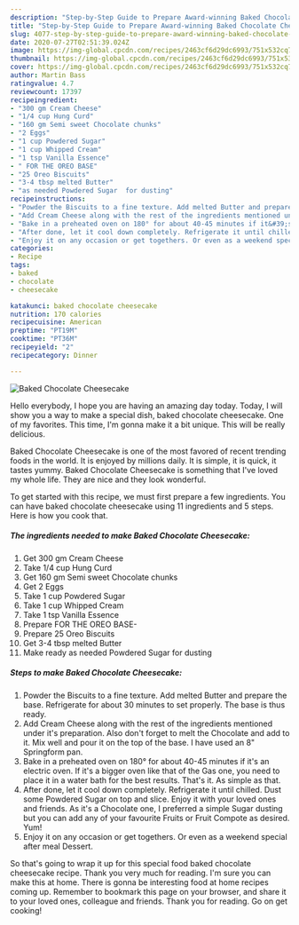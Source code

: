 ```yaml
---
description: "Step-by-Step Guide to Prepare Award-winning Baked Chocolate Cheesecake"
title: "Step-by-Step Guide to Prepare Award-winning Baked Chocolate Cheesecake"
slug: 4077-step-by-step-guide-to-prepare-award-winning-baked-chocolate-cheesecake
date: 2020-07-27T02:51:39.024Z
image: https://img-global.cpcdn.com/recipes/2463cf6d29dc6993/751x532cq70/baked-chocolate-cheesecake-recipe-main-photo.jpg
thumbnail: https://img-global.cpcdn.com/recipes/2463cf6d29dc6993/751x532cq70/baked-chocolate-cheesecake-recipe-main-photo.jpg
cover: https://img-global.cpcdn.com/recipes/2463cf6d29dc6993/751x532cq70/baked-chocolate-cheesecake-recipe-main-photo.jpg
author: Martin Bass
ratingvalue: 4.7
reviewcount: 17397
recipeingredient:
- "300 gm Cream Cheese"
- "1/4 cup Hung Curd"
- "160 gm Semi sweet Chocolate chunks"
- "2 Eggs"
- "1 cup Powdered Sugar"
- "1 cup Whipped Cream"
- "1 tsp Vanilla Essence"
- " FOR THE OREO BASE"
- "25 Oreo Biscuits"
- "3-4 tbsp melted Butter"
- "as needed Powdered Sugar  for dusting"
recipeinstructions:
- "Powder the Biscuits to a fine texture. Add melted Butter and prepare the base. Refrigerate for about 30 minutes to set properly. The base is thus ready."
- "Add Cream Cheese along with the rest of the ingredients mentioned under it&#39;s preparation. Also don&#39;t forget to melt the Chocolate and add to it. Mix well and pour it on the top of the base. I have used an 8&#34; Springform pan."
- "Bake in a preheated oven on 180° for about 40-45 minutes if it&#39;s an electric oven. If it&#39;s a bigger oven like that of the Gas one, you need to place it in a water bath for the best results. That&#39;s it. As simple as that."
- "After done, let it cool down completely. Refrigerate it until chilled. Dust some Powdered Sugar on top and slice. Enjoy it with your loved ones and friends. As it&#39;s a Chocolate one, I preferred a simple Sugar dusting but you can add any of your favourite Fruits or Fruit Compote as desired. Yum!"
- "Enjoy it on any occasion or get togethers. Or even as a weekend special after meal Dessert."
categories:
- Recipe
tags:
- baked
- chocolate
- cheesecake

katakunci: baked chocolate cheesecake 
nutrition: 170 calories
recipecuisine: American
preptime: "PT19M"
cooktime: "PT36M"
recipeyield: "2"
recipecategory: Dinner

---
```



![Baked Chocolate Cheesecake](https://img-global.cpcdn.com/recipes/2463cf6d29dc6993/751x532cq70/baked-chocolate-cheesecake-recipe-main-photo.jpg)

Hello everybody, I hope you are having an amazing day today. Today, I will show you a way to make a special dish, baked chocolate cheesecake. One of my favorites. This time, I'm gonna make it a bit unique. This will be really delicious.

Baked Chocolate Cheesecake is one of the most favored of recent trending foods in the world. It is enjoyed by millions daily. It is simple, it is quick, it tastes yummy. Baked Chocolate Cheesecake is something that I've loved my whole life. They are nice and they look wonderful.




To get started with this recipe, we must first prepare a few ingredients. You can have baked chocolate cheesecake using 11 ingredients and 5 steps. Here is how you cook that.

<!--inarticleads1-->

##### The ingredients needed to make Baked Chocolate Cheesecake:

1. Get 300 gm Cream Cheese
1. Take 1/4 cup Hung Curd
1. Get 160 gm Semi sweet Chocolate chunks
1. Get 2 Eggs
1. Take 1 cup Powdered Sugar
1. Take 1 cup Whipped Cream
1. Take 1 tsp Vanilla Essence
1. Prepare  FOR THE OREO BASE-
1. Prepare 25 Oreo Biscuits
1. Get 3-4 tbsp melted Butter
1. Make ready as needed Powdered Sugar  for dusting




<!--inarticleads2-->

##### Steps to make Baked Chocolate Cheesecake:

1. Powder the Biscuits to a fine texture. Add melted Butter and prepare the base. Refrigerate for about 30 minutes to set properly. The base is thus ready.
1. Add Cream Cheese along with the rest of the ingredients mentioned under it&#39;s preparation. Also don&#39;t forget to melt the Chocolate and add to it. Mix well and pour it on the top of the base. I have used an 8&#34; Springform pan.
1. Bake in a preheated oven on 180° for about 40-45 minutes if it&#39;s an electric oven. If it&#39;s a bigger oven like that of the Gas one, you need to place it in a water bath for the best results. That&#39;s it. As simple as that.
1. After done, let it cool down completely. Refrigerate it until chilled. Dust some Powdered Sugar on top and slice. Enjoy it with your loved ones and friends. As it&#39;s a Chocolate one, I preferred a simple Sugar dusting but you can add any of your favourite Fruits or Fruit Compote as desired. Yum!
1. Enjoy it on any occasion or get togethers. Or even as a weekend special after meal Dessert.




So that's going to wrap it up for this special food baked chocolate cheesecake recipe. Thank you very much for reading. I'm sure you can make this at home. There is gonna be interesting food at home recipes coming up. Remember to bookmark this page on your browser, and share it to your loved ones, colleague and friends. Thank you for reading. Go on get cooking!
